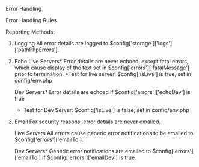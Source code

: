Error Handling

Error Handling Rules

Reporting Methods:

1. Logging
    All error details are logged to $config['storage']['logs']['pathPhpErrors'].

2. Echo
    Live Servers*
    Error details are never echoed, except fatal errors, which cause display of the text set in $config['errors']['fatalMessage'] prior to termination.
    *Test for live server: $config['isLive'] is true, set in config/env.php

    Dev Servers*
    Error details are echoed if $config['errors']['echoDev'] is true<br>
    * Test for Dev Server: $config['isLive'] is false, set in config/env.php
    
3. Email
    For security reasons, error details are never emailed.

    Live Servers
    All errors cause generic error notifications to be emailed to $config['errors']['emailTo'].
    
    Dev Servers*
    Generic error notifications are emailed to $config['errors']['emailTo'] if $config['errors']['emailDev'] is true.